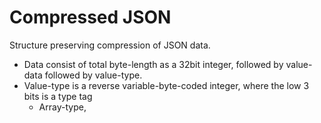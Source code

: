 # Compressed JSON

Structure preserving compression of JSON data.

- Data consist of total byte-length as a 32bit integer, followed by value-data followed by value-type.
- Value-type is a reverse variable-byte-coded integer, where the low 3 bits is a type tag
    - Array-type, 
